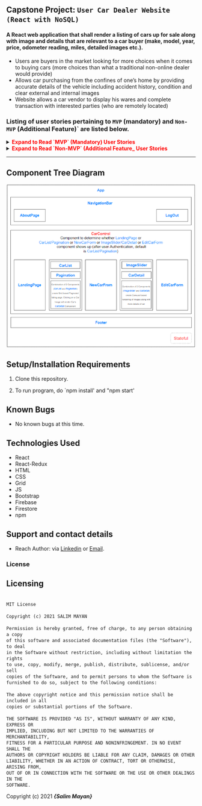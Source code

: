 
##  Capstone Project: `User Car Dealer Website (React with NoSQL)`

#### A React web application that shall render a listing of cars up for sale along with image and details that are relevant to a car buyer (make, model, year, price, odometer reading, miles, detailed images etc.). 
-   Users are buyers in the market looking for more choices when it comes to buying cars (more choices than what a traditional non-online dealer would provide)
-   Allows car purchasing from the confines of one’s home by providing accurate details of the vehicle including accident history, condition and clear external and internal images
-   Website allows a car vendor to display his wares and complete transaction with interested parties (who are remotely located)

### Listing of user stories pertaining to `MVP` (mandatory) and `Non-MVP` (Additional Feature)` are listed below.
<details>

<summary><span  style="color:red"><strong>Expand to Read `MVP` (Mandatory) User Stories</strong></summary>
 

1.  Persist new car record in Firestore
2.  Permit Update of existing record in Firestore
3.  Permit Delete of existing record in Firestore
4.  Real-time display of cars (data fetched from Firestore)
5.  Clicking on a car shall take user to “more details” page which shall have more images and additional details pertaining to clicked car.

</details>

<details>

<summary><span  style="color:red"><strong>Expand to Read `Non-MVP` (Additional Feature_ User Stories</strong></summary>

1.  Authentication
2.  Authorization (ADMIN shall have greater level of Privileges such as Delete record, update record etc.)
3.  Styling with Grid, stylesheets, and CSS objects
4.  User can click on "Like" button as a a bookmarking feature

</details>

*** 

## Component Tree Diagram

![Component Tree Diagram](https://github.com/salimmayan/capstone-car-dealership/blob/main/src/img/ComponentDiagram.png)
 

## Setup/Installation Requirements

1. Clone this repository.

2. To run program, do `npm install' and "npm start'

## Known Bugs

* No known bugs at this time.

## Technologies Used

* React
* React-Redux
* HTML
* CSS
* Grid
* JS
* Bootstrap
* Firebase
* Firestore
* npm

## Support and contact details

* Reach Author: via <a  href="https://www.linkedin.com/in/salim-mayan/"  target="_blank">Linkedin</a> or <a  href="mailto:mailsalim@gmail.com"  target="_blank">Email</a>.

### License

## Licensing

```

MIT License

Copyright (c) 2021 SALIM MAYAN

Permission is hereby granted, free of charge, to any person obtaining a copy
of this software and associated documentation files (the "Software"), to deal
in the Software without restriction, including without limitation the rights
to use, copy, modify, merge, publish, distribute, sublicense, and/or sell
copies of the Software, and to permit persons to whom the Software is
furnished to do so, subject to the following conditions:

The above copyright notice and this permission notice shall be included in all
copies or substantial portions of the Software.

THE SOFTWARE IS PROVIDED "AS IS", WITHOUT WARRANTY OF ANY KIND, EXPRESS OR
IMPLIED, INCLUDING BUT NOT LIMITED TO THE WARRANTIES OF MERCHANTABILITY,
FITNESS FOR A PARTICULAR PURPOSE AND NONINFRINGEMENT. IN NO EVENT SHALL THE
AUTHORS OR COPYRIGHT HOLDERS BE LIABLE FOR ANY CLAIM, DAMAGES OR OTHER
LIABILITY, WHETHER IN AN ACTION OF CONTRACT, TORT OR OTHERWISE, ARISING FROM,
OUT OF OR IN CONNECTION WITH THE SOFTWARE OR THE USE OR OTHER DEALINGS IN THE
SOFTWARE.

```


Copyright (c) 2021 **_{Salim Mayan}_**